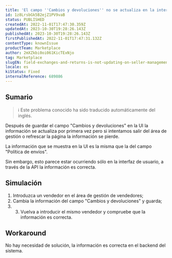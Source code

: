 ```yaml
---
title: 'El campo ''Cambios y devoluciones'' no se actualiza en la interfaz de usuario de gestión de vendedores después de guardar.'
id: 1z8LrsbGk5B2ejZ1PV9vaB
status: PUBLISHED
createdAt: 2022-11-01T17:47:30.359Z
updatedAt: 2023-10-30T19:28:26.143Z
publishedAt: 2023-10-30T19:28:26.143Z
firstPublishedAt: 2022-11-01T17:47:31.132Z
contentType: knownIssue
productTeam: Marketplace
author: 2mXZkbi0oi061KicTExNjo
tag: Marketplace
slugEN: field-exchanges-and-returns-is-not-updating-on-seller-management-ui-after-save
locale: es
kiStatus: Fixed
internalReference: 689886
---
```


## Sumario

>ℹ️ Este problema conocido ha sido traducido automáticamente del inglés.


Después de guardar el campo "Cambios y devoluciones" en la UI la información se actualiza por primera vez pero si intentamos salir del área de gestión o refrescar la página la información se pierde.

La información que se muestra en la UI es la misma que la del campo "Política de envíos".

Sin embargo, esto parece estar ocurriendo sólo en la interfaz de usuario, a través de la API la información es correcta.


##

## Simulación



1. Introduzca un vendedor en el área de gestión de vendedores;
2. Cambia la información del campo "Cambios y devoluciones" y guarda;
3. 3. Vuelva a introducir el mismo vendedor y compruebe que la información es correcta.



## Workaround


No hay necesidad de solución, la información es correcta en el backend del sistema.





